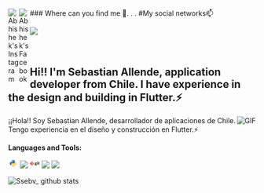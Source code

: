 <br/>
### Where can you find me 💬. . .
#My social networks📫

<a href="https://www.instagram.com/Ssebv_/">
  <img align="left" alt="Abhishek's Instagram" width="22px" src="https://cdn.jsdelivr.net/npm/simple-icons@v3/icons/instagram.svg" />
</a>

<a href="https://www.facebook.com/SebaAllende77/">
  <img align="left" alt="Abhishek's Facebook" width="22px" src="https://cdn.jsdelivr.net/npm/simple-icons@v3/icons/facebook.svg" />
</a>


![](https://visitor-badge.glitch.me/badge?page_id=abhisheknaiidu.abhisheknaiidu)

<br />




## Hi!! I'm Sebastian Allende, application developer from Chile. I have experience in the design and building in Flutter.⚡
   <img align="right" alt="GIF" src="https://i.imgur.com/j7hopjV.gif" />
   
¡¡Hola!! Soy Sebastian Allende, desarrollador de aplicaciones de Chile. Tengo experiencia en el diseño y construcción en Flutter.⚡


**Languages and Tools:** 

<code><img height="20" src="https://raw.githubusercontent.com/github/explore/80688e429a7d4ef2fca1e82350fe8e3517d3494d/topics/python/python.png"></code>
<code><img height="20" src="https://avatars1.githubusercontent.com/u/14101776?s=200&v=4"></code>
<code><img height="20" src="https://raw.githubusercontent.com/github/explore/80688e429a7d4ef2fca1e82350fe8e3517d3494d/topics/git/git.png"></code>
<code><img height="20" src="https://dwglogo.com/wp-content/uploads/2018/03/Dart_logo.png"></code>
<code><img height="20" src="https://e7.pngegg.com/pngimages/484/514/png-clipart-microsoft-sql-server-computer-icons-oracle-corporation-oracle-database-sql-logo-text-rectangle.png"></code>

![Ssebv_ github stats](https://github-readme-stats.vercel.app/api?username=Ssebv&show_icons=true&hide_border=true)





